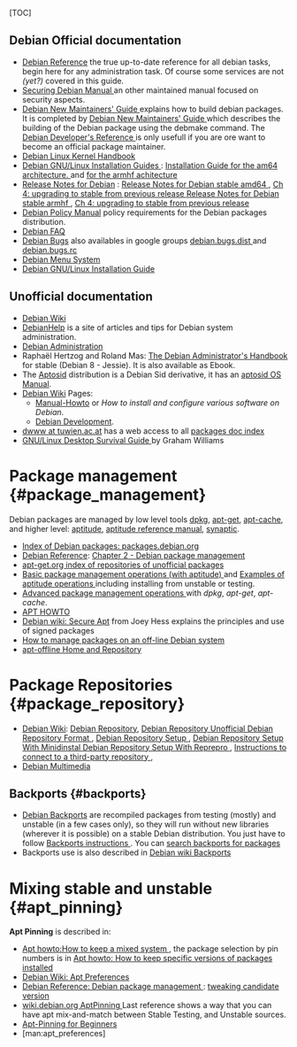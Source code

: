 <!--
.. description:
.. date: 2015-12-18
.. slug: debian_admin
.. tags:
.. link:
.. book: mzlinux
.. title: Debian Administration
-->

[TOC]


## Debian Official documentation

-   [Debian Reference](http://www.debian.org/doc/manuals/reference/)
    the true up-to-date reference for all debian tasks, begin here for any
    administration task.  Of course some services are not _(yet?)_ covered in this
    guide.
-   [Securing Debian Manual
    ](http://www.debian.org/doc/manuals/securing-debian-howto/)
    an other maintained manual focused on security aspects.
-   [Debian New Maintainers' Guide
    ](http://www.debian.org/doc/manuals/maint-guide/)
    explains how to build debian packages. It is completed by
    [Debian New Maintainers' Guide
    ](https://www.debian.org/doc/devel-manuals#debmake-doc)
    which describes the building of the Debian package using the debmake command. The
    [Debian Developer's Reference
    ](http://www.debian.org/doc/manuals/developers-reference/index.en.html)
    is only usefull if you are ore want to become an official
    package maintainer.
-   [Debian Linux Kernel Handbook
    ](http://kernel-handbook.alioth.debian.org/)
-   [Debian GNU/Linux Installation Guides
    ](http://www.debian.org/releases/stable/install):
    [Installation Guide for the am64 architecture.
    ](https://www.debian.org/releases/stable/amd64/) and
    [for the armhf achitecture
    ](https://www.debian.org/releases/stable/armhf/)
-   [Release Notes for Debian](http://www.debian.org/releases/) :
    [Release Notes for Debian stable amd64
    ](http://www.debian.org/releases/stable/amd64/release-notes/),
    [Ch 4: upgrading to stable from previous release
    ](http://www.debian.org/releases/stable/amd64/release-notes/ch-upgrading.en.html)
    [Release Notes for Debian stable armhf
    ](http://www.debian.org/releases/stable/armhf/release-notes/),
    [Ch 4: upgrading to stable from previous release
    ](http://www.debian.org/releases/stable/armhf/release-notes/ch-upgrading.en.html)
-   [Debian Policy Manual](http://www.debian.org/doc/debian-policy/)
    policy requirements for the Debian packages distribution.
-   [Debian FAQ](http://www.debian.org/doc/FAQ)
-   [Debian Bugs](http://www.debian.org/Bugs/)
    also availables in google groups
    [debian.bugs.dist
    ](http://groups.google.com/group/linux.debian.bugs.dist)
    and
    [debian.bugs.rc
    ](http://groups.google.com/group/linux.debian.bugs.rc)
-   [Debian Menu System
    ](http://www.debian.org/doc/packaging-manuals/menu.html/)
-   [Debian GNU/Linux Installation Guide](http://www.debian.org/releases/stable/amd64/)

## Unofficial documentation

-   [Debian Wiki](http://wiki.debian.org/)
-   [DebianHelp](http://www.debianhelp.co.uk/)
    is a site of articles and tips for Debian system administration.
-   [Debian Administration](http://www.debian-administration.org/)
-   Raphaël Hertzog and Roland Mas: [The Debian Administrator's Handbook
    ](https://debian-handbook.info/browse/stable/) for stable (Debian 8 -
    Jessie). It is also available as Ebook.
-   The [Aptosid](http://aptosid.com/index.php?module=wikula)
    distribution is a Debian Sid derivative, it has an
    [aptosid OS Manual](http://manual.aptosid.com/en/welcome-en.htm).
-   [Debian Wiki](http://wiki.debian.org/) Pages:
    -   [Manual-Howto](http://wiki.debian.org/Manual-Howto)
        or _How to install and configure various software on Debian_.
    -   [Debian Development](http://wiki.debian.org/DebianDevelopment).
-   [dwww at tuwien.ac.at](http://hep.itp.tuwien.ac.at/cgi-bin/dwww)
    has a web access to all [packages doc index
    ](http://hep.itp.tuwien.ac.at/cgi-bin/dwww/usr/share/doc/)
-   [GNU/Linux Desktop Survival Guide
    ](http://www.togaware.com/linux/survivor/) by Graham Williams


# Package management  {#package_management}

Debian packages are managed by  low level tools
 [dpkg](http://manpages.debian.net/cgi-bin/man.cgi?query=dpkg),
 [apt-get](http://manpages.debian.net/cgi-bin/man.cgi?query=apt-get),
 [apt-cache](http://manpages.debian.net/cgi-bin/man.cgi?query=apt-cache),
and higher level:
 [aptitude](http://manpages.debian.net/cgi-bin/man.cgi?query=aptitude),
 [aptitude reference manual](http://algebraicthunk.net/~dburrows/projects/aptitude/doc/en/),
 [synaptic](http://manpages.debian.net/cgi-bin/man.cgi?query=synaptic).

-   [Index of Debian packages: packages.debian.org](http://packages.debian.org/)
-   [Debian  Reference](http://www.debian.org/doc/manuals/debian-reference/):
    [Chapter 2 - Debian package management](http://www.debian.org/doc/manuals/debian-reference/ch02.en.html)
-   [apt-get.org index of repositories of unofficial packages](http://www.apt-get.org/)
-   [Basic package management operations (with aptitude)
    ](http://www.debian.org/doc/manuals/reference/ch02.en.html#_basic_package_management_operations)
    and [Examples of aptitude operations
    ](http://www.debian.org/doc/manuals/reference/ch02.en.html#_examples_of_aptitude_operations)
    including installing from unstable or testing.
-   [Advanced package management operations
    ](http://www.debian.org/doc/manuals/reference/ch02.en.html#_advanced_package_management_operations)
    with _dpkg_, _apt-get_,  _apt-cache_.
-   [APT HOWTO](http://www.debian.org/doc/manuals/apt-howto/)
-   [Debian wiki: Secure Apt](http://wiki.debian.org/SecureApt)
    from Joey Hess explains the principles and  use of signed packages
-   [How to manage packages on an off-line Debian system
    ](http://blog.sleeplessbeastie.eu/2014/01/30/how-to-manage-packages-on-an-off-line-debian-system/)
-   [apt-offline Home and Repository
    ](https://alioth.debian.org/projects/apt-offline/)

# Package Repositories {#package_repository}

-   [Debian Wiki](https://wiki.debian.org/):
    [Debian Repository](https://wiki.debian.org/),
    [Debian Repository Unofficial
    ](https://wiki.debian.org/DebianRepository/Unofficial)
    [Debian Repository Format
    ](https://wiki.debian.org/DebianRepository/Format),
    [Debian Repository Setup
    ](https://wiki.debian.org/DebianRepository/Format),
    [Debian Repository Setup With Minidinstal
    ](https://wiki.debian.org/DebianRepository/SetupWithMinidinstall)
    [Debian Repository Setup With Reprepro
    ](https://wiki.debian.org/DebianRepository/SetupWithReprepro),
    [Instructions to connect to a third-party repository
    ](https://wiki.debian.org/DebianRepository/UseThirdParty),
-   [Debian Multimedia](http://www.deb-multimedia.org/)

## Backports {#backports}

-   [Debian Backports](http://backports.debian.org/)
    are recompiled packages from testing (mostly) and unstable (in a
    few cases only), so they will run without new libraries (wherever
    it is possible) on a stable Debian distribution.  You just have to
    follow
    [Backports instructions
    ](http://backports.debian.org/Instructions/). You can
    [search backports for packages](http://backports.debian.org/Packages/)
-   Backports use is also described in [Debian wiki Backports
    ](http://wiki.debian.org/Backports)

# Mixing stable and unstable {#apt_pinning}
__Apt Pinning__ is described in:

-   [Apt howto:How to keep a mixed system
    ](http://www.debian.org/doc/manuals/apt-howto/ch-apt-get.en.html#s-default-version),
    the package selection by pin numbers is in
    [Apt howto: How to keep specific versions of packages installed
    ](http://www.debian.org/doc/manuals/apt-howto/ch-apt-get.en.html#s-pin)
-   [Debian Wiki: Apt Preferences
    ](https://wiki.debian.org/AptPreferences)
-   [Debian Reference: Debian package management
    ](http://www.debian.org/doc/manuals/reference/ch02.en.html):
    [tweaking candidate version
    ](http://www.debian.org/doc/manuals/reference/ch02.en.html#_tweaking_candidate_version)
-   [wiki.debian.org AptPinning
    ](http://wiki.debian.org/AptPinning)
    Last reference shows a way that you can have apt mix-and-match
    between Stable Testing, and Unstable sources.
-   [Apt-Pinning for Beginners
    ](http://jaqque.sbih.org/kplug/apt-pinning.html)
-   [man:apt_preferences]



<!-- Local Variables: -->
<!-- mode: markdown -->
<!-- ispell-local-dictionary: "english" -->
<!-- End: -->
